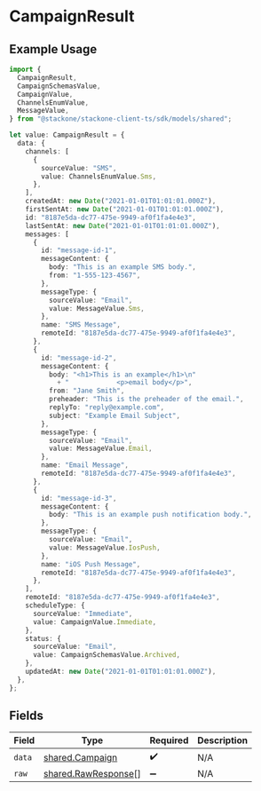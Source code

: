 # CampaignResult

## Example Usage

```typescript
import {
  CampaignResult,
  CampaignSchemasValue,
  CampaignValue,
  ChannelsEnumValue,
  MessageValue,
} from "@stackone/stackone-client-ts/sdk/models/shared";

let value: CampaignResult = {
  data: {
    channels: [
      {
        sourceValue: "SMS",
        value: ChannelsEnumValue.Sms,
      },
    ],
    createdAt: new Date("2021-01-01T01:01:01.000Z"),
    firstSentAt: new Date("2021-01-01T01:01:01.000Z"),
    id: "8187e5da-dc77-475e-9949-af0f1fa4e4e3",
    lastSentAt: new Date("2021-01-01T01:01:01.000Z"),
    messages: [
      {
        id: "message-id-1",
        messageContent: {
          body: "This is an example SMS body.",
          from: "1-555-123-4567",
        },
        messageType: {
          sourceValue: "Email",
          value: MessageValue.Sms,
        },
        name: "SMS Message",
        remoteId: "8187e5da-dc77-475e-9949-af0f1fa4e4e3",
      },
      {
        id: "message-id-2",
        messageContent: {
          body: "<h1>This is an example</h1>\n"
            + "            <p>email body</p>",
          from: "Jane Smith",
          preheader: "This is the preheader of the email.",
          replyTo: "reply@example.com",
          subject: "Example Email Subject",
        },
        messageType: {
          sourceValue: "Email",
          value: MessageValue.Email,
        },
        name: "Email Message",
        remoteId: "8187e5da-dc77-475e-9949-af0f1fa4e4e3",
      },
      {
        id: "message-id-3",
        messageContent: {
          body: "This is an example push notification body.",
        },
        messageType: {
          sourceValue: "Email",
          value: MessageValue.IosPush,
        },
        name: "iOS Push Message",
        remoteId: "8187e5da-dc77-475e-9949-af0f1fa4e4e3",
      },
    ],
    remoteId: "8187e5da-dc77-475e-9949-af0f1fa4e4e3",
    scheduleType: {
      sourceValue: "Immediate",
      value: CampaignValue.Immediate,
    },
    status: {
      sourceValue: "Email",
      value: CampaignSchemasValue.Archived,
    },
    updatedAt: new Date("2021-01-01T01:01:01.000Z"),
  },
};
```

## Fields

| Field                                                             | Type                                                              | Required                                                          | Description                                                       |
| ----------------------------------------------------------------- | ----------------------------------------------------------------- | ----------------------------------------------------------------- | ----------------------------------------------------------------- |
| `data`                                                            | [shared.Campaign](../../../sdk/models/shared/campaign.md)         | :heavy_check_mark:                                                | N/A                                                               |
| `raw`                                                             | [shared.RawResponse](../../../sdk/models/shared/rawresponse.md)[] | :heavy_minus_sign:                                                | N/A                                                               |
